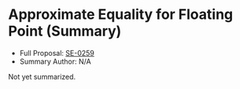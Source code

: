 # Approximate Equality for Floating Point (Summary)

* Full Proposal: [SE-0259](https://github.com/apple/swift-evolution/blob/main/proposals/0259-approximately-equal.md)
* Summary Author: N/A

Not yet summarized.
